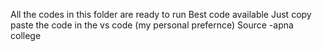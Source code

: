 All the codes in this folder are ready to run
Best code available 
Just copy paste the code in the vs code (my personal prefernce)
Source -apna college
